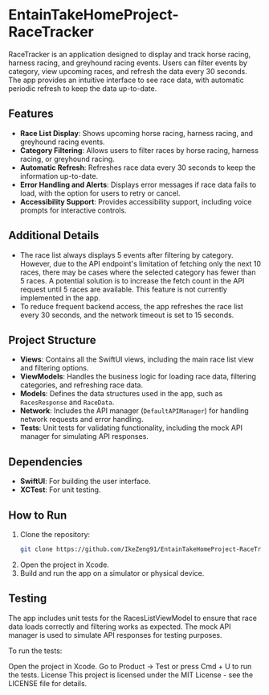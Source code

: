 # EntainTakeHomeProject-RaceTracker
RaceTracker is an application designed to display and track horse racing, harness racing, and greyhound racing events. Users can filter events by category, view upcoming races, and refresh the data every 30 seconds. The app provides an intuitive interface to see race data, with automatic periodic refresh to keep the data up-to-date.

## Features
- **Race List Display**: Shows upcoming horse racing, harness racing, and greyhound racing events.
- **Category Filtering**: Allows users to filter races by horse racing, harness racing, or greyhound racing.
- **Automatic Refresh**: Refreshes race data every 30 seconds to keep the information up-to-date.
- **Error Handling and Alerts**: Displays error messages if race data fails to load, with the option for users to retry or cancel.
- **Accessibility Support**: Provides accessibility support, including voice prompts for interactive controls.

## Additional Details
- The race list always displays 5 events after filtering by category. However, due to the API endpoint's limitation of fetching only the next 10 races, there may be cases where the selected category has fewer than 5 races. A potential solution is to increase the fetch count in the API request until 5 races are available. This feature is not currently implemented in the app.
- To reduce frequent backend access, the app refreshes the race list every 30 seconds, and the network timeout is set to 15 seconds.

## Project Structure
- **Views**: Contains all the SwiftUI views, including the main race list view and filtering options.
- **ViewModels**: Handles the business logic for loading race data, filtering categories, and refreshing race data.
- **Models**: Defines the data structures used in the app, such as `RacesResponse` and `RaceData`.
- **Network**: Includes the API manager (`DefaultAPIManager`) for handling network requests and error handling.
- **Tests**: Unit tests for validating functionality, including the mock API manager for simulating API responses.

## Dependencies
- **SwiftUI**: For building the user interface.
- **XCTest**: For unit testing.

## How to Run
1. Clone the repository:
   ```bash
   git clone https://github.com/IkeZeng91/EntainTakeHomeProject-RaceTracker
2. Open the project in Xcode.
3. Build and run the app on a simulator or physical device.

## Testing
The app includes unit tests for the RacesListViewModel to ensure that race data loads correctly and filtering works as expected. The mock API manager is used to simulate API responses for testing purposes.

To run the tests:

Open the project in Xcode.
Go to Product -> Test or press Cmd + U to run the tests.
License
This project is licensed under the MIT License - see the LICENSE file for details.
